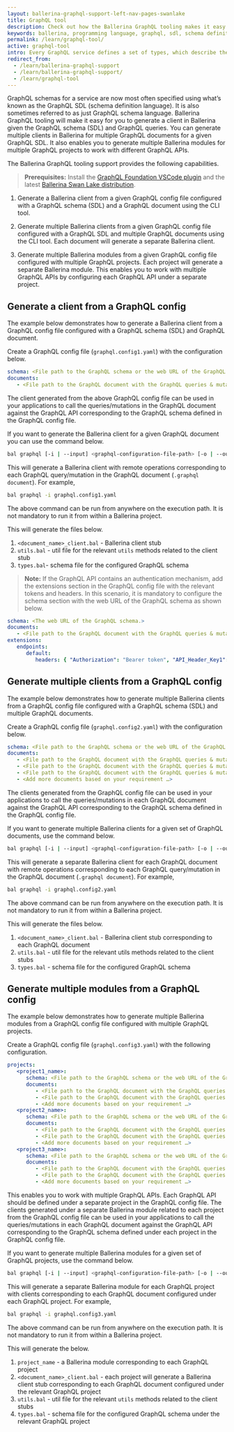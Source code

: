 ```yaml
---
layout: ballerina-graphql-support-left-nav-pages-swanlake
title: GraphQL tool
description: Check out how the Ballerina GraphQL tooling makes it easy for you to start developing a service documented in a GraphQL schema.
keywords: ballerina, programming language, graphql, sdl, schema definition language
permalink: /learn/graphql-tool/
active: graphql-tool
intro: Every GraphQL service defines a set of types, which describe the set of possible data you can query on that service and when queries come in, they are validated and executed against that schema. 
redirect_from:
  - /learn/ballerina-graphql-support
  - /learn/ballerina-graphql-support/
  - /learn/graphql-tool
--- 
```


GraphQL schemas for a service are now most often specified using what’s known as the GraphQL SDL (schema definition language). It is also sometimes referred to as just GraphQL schema language. Ballerina GraphQL tooling will make it easy for you to generate a client in Ballerina given the GraphQL schema (SDL) and GraphQL queries. You can generate multiple clients in Ballerina for multiple GraphQL documents for a given GraphQL SDL. It also enables you to generate multiple Ballerina modules for multiple GraphQL projects to work with different GraphQL APIs. 

The Ballerina GraphQL tooling support provides the following capabilities.

> **Prerequisites:** Install the [GraphQL Foundation VSCode plugin](https://marketplace.visualstudio.com/items?itemName=GraphQL.vscode-graphql) and the latest [Ballerina Swan Lake distribution](https://ballerina.io/downloads/).

1. Generate a Ballerina client from a given GraphQL config file configured with a GraphQL schema (SDL) and a GraphQL document using the CLI tool.

2. Generate multiple Ballerina clients from a given GraphQL config file configured with a GraphQL SDL and multiple GraphQL documents using the CLI tool. Each document will generate a separate Ballerina client.

3. Generate multiple Ballerina modules from a given GraphQL config file configured with multiple GraphQL projects. Each project will generate a separate Ballerina module. This enables you to work with multiple GraphQL APIs by configuring each GraphQL API under a separate project.

## Generate a client from a GraphQL config

The example below demonstrates how to generate a Ballerina client from a GraphQL config file configured with a GraphQL schema (SDL) and GraphQL document.

Create a GraphQL config file (`graphql.config1.yaml`) with the configuration below.

```yml
schema: <File path to the GraphQL schema or the web URL of the GraphQL schema>
documents:
   - <File path to the GraphQL document with the GraphQL queries & mutations>
```

The client generated from the above GraphQL config file can be used in your applications to call the queries/mutations in the GraphQL document against the GraphQL API corresponding to the GraphQL schema defined in the GraphQL config file.

If you want to generate the Ballerina client for a given GraphQL document you can use the command below.

```bash
bal graphql [-i | --input] <graphql-configuration-file-path> [-o | --output] <output-location> 
```

This will generate a Ballerina client with remote operations corresponding to each GraphQL query/mutation in the GraphQL document (`.graphql document`). For example,

```bash
bal graphql -i graphql.config1.yaml
```
The above command can be run from anywhere on the execution path. It is not mandatory to run it from within a Ballerina project.

This will generate the files below.

1. `<document_name>_client.bal` - Ballerina client stub 
2. `utils.bal` - util file for the relevant `utils` methods related to the client stub
3. `types.bal`- schema file for the configured GraphQL schema

>**Note:** If the GraphQL API contains an authentication mechanism, add the extensions section in the GraphQL config file with the relevant tokens and headers. In this scenario, it is mandatory to configure the schema section with the web URL of the GraphQL schema as shown below.

```yml
schema: <The web URL of the GraphQL schema.>
documents:
   - <File path to the GraphQL document with the GraphQL queries & mutations>
extensions:
   endpoints:
      default:
         headers: { "Authorization": "Bearer token", "API_Header_Key1": "API_Header_Value1", "API_Header_Key2": "API_Header_Value2" }

```

## Generate multiple clients from a GraphQL config

The example below demonstrates how to generate multiple Ballerina clients from a GraphQL config file configured with a GraphQL schema (SDL) and multiple GraphQL documents.

Create a GraphQL config file (`graphql.config2.yaml`) with the configuration below.

```yml
schema: <File path to the GraphQL schema or the web URL of the GraphQL schema>
documents:
   - <File path to the GraphQL document with the GraphQL queries & mutations>
   - <File path to the GraphQL document with the GraphQL queries & mutations>
   - <File path to the GraphQL document with the GraphQL queries & mutations>
   - <Add more documents based on your requirement …>
```

The clients generated from the GraphQL config file can be used in your applications to call the queries/mutations in each GraphQL document against the GraphQL API corresponding to the GraphQL schema defined in the GraphQL config file.

If you want to generate multiple Ballerina clients for a given set of GraphQL documents, use the command below.

```bash
bal graphql [-i | --input] <graphql-configuration-file-path> [-o | --output] <output-location> 
```

This will generate a separate Ballerina client for each GraphQL document with remote operations corresponding to each GraphQL query/mutation in the GraphQL document (`.graphql document`). For example,

```bash
bal graphql -i graphql.config2.yaml
```
The above command can be run from anywhere on the execution path. It is not mandatory to run it from within a Ballerina project.

This will generate the files below.

1. `<document_name>_client.bal` - Ballerina client stub corresponding to each GraphQL document
2. `utils.bal` - util file for the relevant utils methods related to the client stubs
3. `types.bal` - schema file for the configured GraphQL schema 

## Generate multiple modules from a GraphQL config

The example below demonstrates how to generate multiple Ballerina modules from a GraphQL config file configured with multiple GraphQL projects.

Create a GraphQL config file (`graphql.config3.yaml`) with the following configuration.

```yaml
projects:
   <project1_name>:
      schema: <File path to the GraphQL schema or the web URL of the GraphQL schema>
      documents:
         - <File path to the GraphQL document with the GraphQL queries & mutations>
         - <File path to the GraphQL document with the GraphQL queries & mutations>
         - <Add more documents based on your requirement …>
   <project2_name>:
      schema: <File path to the GraphQL schema or the web URL of the GraphQL schema>
      documents:
         - <File path to the GraphQL document with the GraphQL queries & mutations>
         - <File path to the GraphQL document with the GraphQL queries & mutations>
         - <Add more documents based on your requirement …>
   <project3_name>:
      schema: <File path to the GraphQL schema or the web URL of the GraphQL schema>
      documents:
         - <File path to the GraphQL document with the GraphQL queries & mutations>
         - <File path to the GraphQL document with the GraphQL queries & mutations>
         - <Add more documents based on your requirement …>
```

This enables you to work with multiple GraphQL APIs. Each GraphQL API should be defined under a separate project in the GraphQL config file. The clients generated under a separate Ballerina module related to each project from the GraphQL config file can be used in your applications to call the queries/mutations in each GraphQL document against the GraphQL API corresponding to the GraphQL schema defined under each project in the GraphQL config file.

If you want to generate multiple Ballerina modules for a given set of GraphQL projects, use the command below.

```bash
bal graphql [-i | --input] <graphql-configuration-file-path> [-o | --output] <output-location> 
```

This will generate a separate Ballerina module for each GraphQL project with clients corresponding to each GraphQL document configured under each GraphQL project. For example,

```bash
bal graphql -i graphql.config3.yaml
```

The above command can be run from anywhere on the execution path. It is not mandatory to run it from within a Ballerina project.

This will generate the below.

1. `project_name` - a Ballerina module corresponding to each GraphQL project
2. `<document_name>_client.bal` - each project will generate a Ballerina client stub corresponding to each GraphQL document configured under the relevant GraphQL project
3. `utils.bal` - util file for the relevant `utils` methods related to the client stubs
4. `types.bal` - schema file for the configured GraphQL schema under the relevant GraphQL project
  